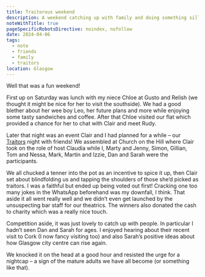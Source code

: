 ```yaml
---
title: Traitorous weekend
description: A weekend catching up with family and doing something silly with friends
noteWithTitle: true
pageSpecificRobotsDirective: noindex, nofollow
date: 2024-04-06
tags:
  - note
  - friends
  - family
  - traitors
location: Glasgow
---
```

Well that was a fun weekend!

First up on Saturday was lunch with my niece Chloe at Gusto and Relish (we thought it might be nice for her to visit the southside). We had a good blether about her wee boy Leo, her future plans and more while enjoying some tasty sandwiches and coffee. After that Chloe visited our flat which provided a chance for her to chat with Clair and meet Rudy.

Later that night was an event Clair and I had planned for a while – our [Traitors](https://en.wikipedia.org/wiki/The_Traitors_(British_TV_series)) night with friends! We assembled at Church on the Hill where Clair took on the role of host Claudia while I, Marty and Jenny, Simon, Gillian, Tom and Nessa, Mark, Martin and Izzie, Dan and Sarah were the participants. 

We all chucked a tenner into the pot as an incentive to spice it up, then Clair set about blindfolding us and tapping the shoulders of those she’d picked as traitors. I was a faithful but ended up being voted out first! Cracking one too many jokes in the WhatsApp beforehand was my downfall, I think. That aside it all went really well and we didn’t even get launched by the unsuspecting bar staff for our theatrics. The winners also donated the cash to charity which was a really nice touch.

Competition aside, it was just lovely to catch up with people. In particular I hadn’t seen Dan and Sarah for ages. I enjoyed hearing about their recent visit to Cork (I now fancy visiting too) and also Sarah’s positive ideas about how Glasgow city centre can rise again.

We knocked it on the head at a good hour and resisted the urge for a nightcap – a sign of the mature adults we have all become (or something like that).
